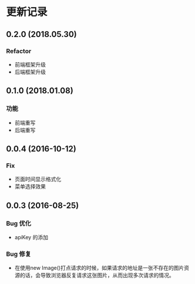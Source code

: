 更新记录
======

0.2.0 (2018.05.30)
------------------

### Refactor
- 前端框架升级
- 后端框架升级

0.1.0 (2018.01.08)
------------------

### 功能
- 前端重写
- 后端重写

0.0.4 (2016-10-12)
------------------

### Fix
- 页面时间显示格式化
- 菜单选择效果

0.0.3 (2016-08-25)
------------------

### Bug 优化
- apiKey 的添加

### Bug 修复
- 在使用new Image()打点请求的时候，如果请求的地址是一张不存在的图片资源的话，会导致浏览器反复请求这张图片，从而出现多次请求的情况。
